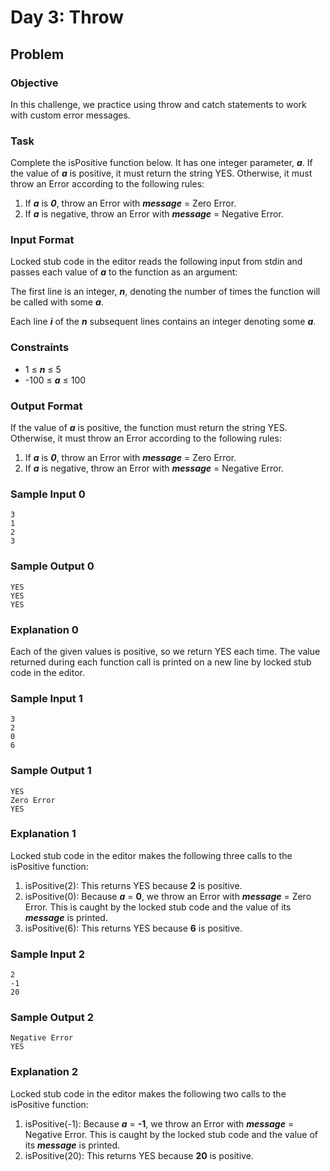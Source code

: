 # Day 3: Throw

## Problem

### Objective

<p>In this challenge, we practice using throw and catch statements to work with custom error messages.</p>

### Task

<p>Complete the isPositive function below. It has one integer parameter, <b><i>a</i></b>. If the value of <b><i>a</i></b> is positive, it must return the string YES. Otherwise, it must throw an Error according to the following rules:</p>

1. If <b><i>a</i></b> is <b><i>0</i></b>, throw an Error with <b><i>message</i></b> = Zero Error.
2. If <b><i>a</i></b> is negative, throw an Error with <b><i>message</i></b> = Negative Error.

### Input Format

<p>Locked stub code in the editor reads the following input from stdin and passes each value of <b><i>a</i></b> to the function as an argument:</p>
<p>The first line is an integer, <b><i>n</i></b>, denoting the number of times the function will be called with some <b><i>a</i></b>.</p>
<p>Each line <b><i>i</i></b> of the <b><i>n</i></b> subsequent lines contains an integer denoting some <b><i>a</i></b>.</p>

### Constraints

- 1 ≤ <b><i>n</i></b> ≤ 5
- -100 ≤ <b><i>a</i></b> ≤ 100

### Output Format

<p>If the value of <b><i>a</i></b> is positive, the function must return the string YES. Otherwise, it must throw an Error according to the following rules:</p>

1. If <b><i>a</i></b> is <b><i>0</i></b>, throw an Error with <b><i>message</i></b> = Zero Error.
2. If <b><i>a</i></b> is negative, throw an Error with <b><i>message</i></b> = Negative Error.

### Sample Input 0

```
3
1
2
3
```

### Sample Output 0

```
YES
YES
YES
```

### Explanation 0

<p> Each of the given values is positive, so we return YES each time. The value returned during each function call is printed on a new line by locked stub code in the editor.</p>

### Sample Input 1

```
3
2
0
6
```

### Sample Output 1

```
YES
Zero Error
YES
```

### Explanation 1

<p>Locked stub code in the editor makes the following three calls to the isPositive function:</p>

1. isPositive(2): This returns YES because <b>2</b> is positive.
2. isPositive(0): Because <b><i>a</i></b> = <b>0</b>, we throw an Error with <b><i>message</i></b> = Zero Error. This is caught by the locked stub code and the value of its <b><i>message</i></b> is printed.
3. isPositive(6): This returns YES because <b>6</b> is positive.

### Sample Input 2

```
2
-1
20
```

### Sample Output 2

```
Negative Error
YES
```

### Explanation 2

<p>Locked stub code in the editor makes the following two calls to the isPositive function:</p>

1. isPositive(-1): Because <b><i>a</i></b> = <b>-1</b>, we throw an Error with <b><i>message</i></b> = Negative Error. This is caught by the locked stub code and the value of its <b><i>message</i></b> is printed.
2. isPositive(20): This returns YES because <b>20</b> is positive.
